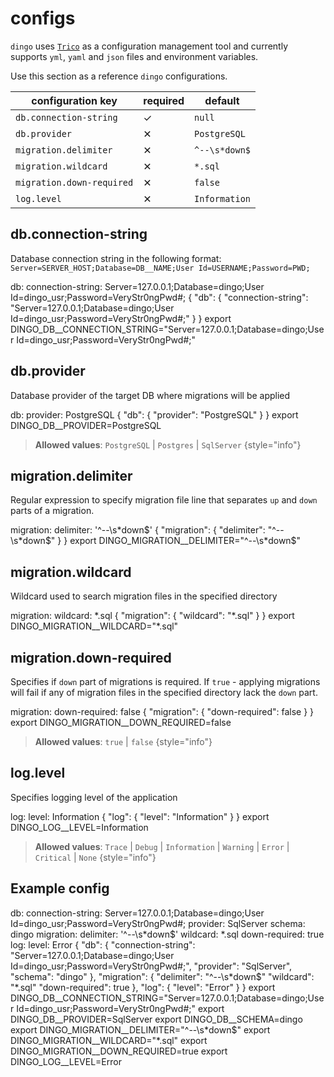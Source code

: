 # configs

`dingo` uses [`Trico`](https://github.com/Ujinjinjin/trico) as a configuration management tool and currently supports `yml`, `yaml` and `json` files and environment variables.

Use this section as a reference `dingo` configurations.

| configuration key         | required | default       |
|---------------------------|----------|---------------|
| `db.connection-string`    | ✓        | `null`        |
| `db.provider`             | ✕        | `PostgreSQL`  |
| `migration.delimiter`     | ✕        | `^--\s*down$` |
| `migration.wildcard`      | ✕        | `*.sql`       |
| `migration.down-required` | ✕        | `false`       |
| `log.level`               | ✕        | `Information` |

## db.connection-string

Database connection string in the following format: `Server=SERVER_HOST;Database=DB__NAME;User Id=USERNAME;Password=PWD;`

<tabs group="config-type">
    <tab title="yaml" group-key="config-yaml">
        <code-block lang="yaml">
            db:
              connection-string: Server=127.0.0.1;Database=dingo;User Id=dingo_usr;Password=VeryStr0ngPwd#;
        </code-block>
    </tab>
    <tab title="json" group-key="config-json">
        <code-block lang="json">
            {
                "db": {
                    "connection-string": "Server=127.0.0.1;Database=dingo;User Id=dingo_usr;Password=VeryStr0ngPwd#;"
                }
            }
        </code-block>
    </tab>
    <tab title="env" group-key="config-env">
        <code-block lang="shell">
            export DINGO_DB__CONNECTION_STRING="Server=127.0.0.1;Database=dingo;User Id=dingo_usr;Password=VeryStr0ngPwd#;"
        </code-block>
    </tab>
</tabs>

## db.provider

Database provider of the target DB where migrations will be applied

<tabs group="config-type">
    <tab title="yaml" group-key="config-yaml">
        <code-block lang="yaml">
            db:
              provider: PostgreSQL
        </code-block>
    </tab>
    <tab title="json" group-key="config-json">
        <code-block lang="json">
            {
                "db": {
                    "provider": "PostgreSQL"
                }
            }
        </code-block>
    </tab>
    <tab title="env" group-key="config-env">
        <code-block lang="shell">
            export DINGO_DB__PROVIDER=PostgreSQL
        </code-block>
    </tab>
</tabs>


> **Allowed values**: `PostgreSQL` | `Postgres` | `SqlServer`
{style="info"}

## migration.delimiter

Regular expression to specify migration file line that separates `up` and `down` parts of a migration.

<tabs group="config-type">
    <tab title="yaml" group-key="config-yaml">
        <code-block lang="yaml">
            migration:
              delimiter: '^--\s*down$'
        </code-block>
    </tab>
    <tab title="json" group-key="config-json">
        <code-block lang="json">
            {
                "migration": {
                    "delimiter": "^--\s*down$"
                }
            }
        </code-block>
    </tab>
    <tab title="env" group-key="config-env">
        <code-block lang="shell">
            export DINGO_MIGRATION__DELIMITER="^--\s*down$"
        </code-block>
    </tab>
</tabs>

## migration.wildcard

Wildcard used to search migration files in the specified directory

<tabs group="config-type">
    <tab title="yaml" group-key="config-yaml">
        <code-block lang="yaml">
            migration:
              wildcard: *.sql
        </code-block>
    </tab>
    <tab title="json" group-key="config-json">
        <code-block lang="json">
            {
                "migration": {
                    "wildcard": "*.sql"
                }
            }
        </code-block>
    </tab>
    <tab title="env" group-key="config-env">
        <code-block lang="shell">
            export DINGO_MIGRATION__WILDCARD="*.sql"
        </code-block>
    </tab>
</tabs>

## migration.down-required

Specifies if `down` part of migrations is required. If `true` - applying migrations will fail if any of migration files in the specified directory lack the `down` part.

<tabs group="config-type">
    <tab title="yaml" group-key="config-yaml">
        <code-block lang="yaml">
            migration:
              down-required: false
        </code-block>
    </tab>
    <tab title="json" group-key="config-json">
        <code-block lang="json">
            {
                "migration": {
                    "down-required": false
                }
            }
        </code-block>
    </tab>
    <tab title="env" group-key="config-env">
        <code-block lang="shell">
            export DINGO_MIGRATION__DOWN_REQUIRED=false
        </code-block>
    </tab>
</tabs>

> **Allowed values**: `true` | `false`
{style="info"}

## log.level

Specifies logging level of the application

<tabs group="config-type">
    <tab title="yaml" group-key="config-yaml">
        <code-block lang="yaml">
            log:
              level: Information
        </code-block>
    </tab>
    <tab title="json" group-key="config-json">
        <code-block lang="json">
            {
                "log": {
                    "level": "Information"
                }
            }
        </code-block>
    </tab>
    <tab title="env" group-key="config-env">
        <code-block lang="shell">
            export DINGO_LOG__LEVEL=Information
        </code-block>
    </tab>
</tabs>

> **Allowed values**: `Trace` | `Debug` | `Information` | `Warning` | `Error` | `Critical` | `None`
{style="info"}

## Example config

<tabs group="config-type">
    <tab title="yaml" group-key="config-yaml">
        <code-block lang="yaml">
            db:
              connection-string: Server=127.0.0.1;Database=dingo;User Id=dingo_usr;Password=VeryStr0ngPwd#;
              provider: SqlServer
              schema: dingo
            migration:
              delimiter: '^--\s*down$'
              wildcard: *.sql
              down-required: true
            log:
              level: Error
        </code-block>
    </tab>
    <tab title="json" group-key="config-json">
        <code-block lang="json">
            {
                "db": {
                    "connection-string": "Server=127.0.0.1;Database=dingo;User Id=dingo_usr;Password=VeryStr0ngPwd#;",
                    "provider": "SqlServer",
                    "schema": "dingo"
                },
                "migration": {
                    "delimiter": "^--\s*down$"
                    "wildcard": "*.sql"
                    "down-required": true
                },
                "log": {
                    "level": "Error"
                }
            }
        </code-block>
    </tab>
    <tab title="env" group-key="config-env">
        <code-block lang="shell">
            export DINGO_DB__CONNECTION_STRING="Server=127.0.0.1;Database=dingo;User Id=dingo_usr;Password=VeryStr0ngPwd#;"
            export DINGO_DB__PROVIDER=SqlServer
            export DINGO_DB__SCHEMA=dingo
            export DINGO_MIGRATION__DELIMITER="^--\s*down$"
            export DINGO_MIGRATION__WILDCARD="*.sql"
            export DINGO_MIGRATION__DOWN_REQUIRED=true
            export DINGO_LOG__LEVEL=Error
        </code-block>
    </tab>
</tabs>